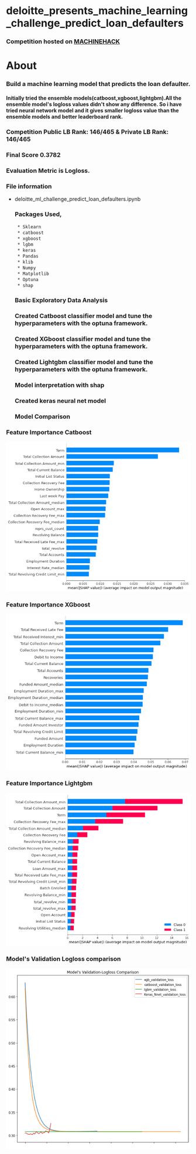 # deloitte_presents_machine_learning_challenge_predict_loan_defaulters

### Competition hosted on <a href="https://machinehack.com/hackathon/deloitte_presents_machine_learning_challenge_predict_loan_defaulters/overview"> MACHINEHACK </a>

# About

### Build a machine learning model that predicts the loan defaulter.


#### Initially tried the ensemble models(catboost,xgboost,lightgbm).All the ensemble model's logloss values didn't show any difference. So i have tried neural network model and it gives smaller logloss value than the ensemble models and better leaderboard rank.

### Competition Public LB Rank: 146/465   & Private LB Rank: 146/465

### Final Score 0.3782

### Evaluation Metric is Logloss.

### File information

 * deloitte_ml_challenge_predict_loan_defaulters.ipynb
    ### Packages Used,
        * Sklearn
        * catboost
        * xgboost
        * lgbm
        * keras
        * Pandas
        * klib
        * Numpy
        * Matplotlib
        * Optuna
        * shap
        
     ### Basic Exploratory Data Analysis
     ### Created Catboost classifier model and tune the hyperparameters with the optuna framework.
     ### Created XGboost classifier model and tune the hyperparameters with the optuna framework.
     ### Created Lightgbm classifier model and tune the hyperparameters with the optuna framework.
     ### Model interpretation with shap  
     ### Created keras neural net model
     ### Model Comparison
     


### Feature Importance Catboost  

![Alt text](https://github.com/hariprasath-v/deloitte_presents_machine_learning_challenge_predict_loan_defaulters/blob/AnalyticsVidhya-ML-DS-Competition/Catboost_Feature_Importance_Plot.png)


### Feature Importance XGboost  

![Alt text](https://github.com/hariprasath-v/deloitte_presents_machine_learning_challenge_predict_loan_defaulters/blob/AnalyticsVidhya-ML-DS-Competition/XGBoost_Feature_Importance_Plot.png)


### Feature Importance Lightgbm  

![Alt text](https://github.com/hariprasath-v/deloitte_presents_machine_learning_challenge_predict_loan_defaulters/blob/main/LGBM_Feature_Importance_Plot.png)


### Model's Validation Logloss comparison

![Alt text](https://github.com/hariprasath-v/deloitte_presents_machine_learning_challenge_predict_loan_defaulters/blob/main/Model's_Validation-Logloss_Comparison.png)

